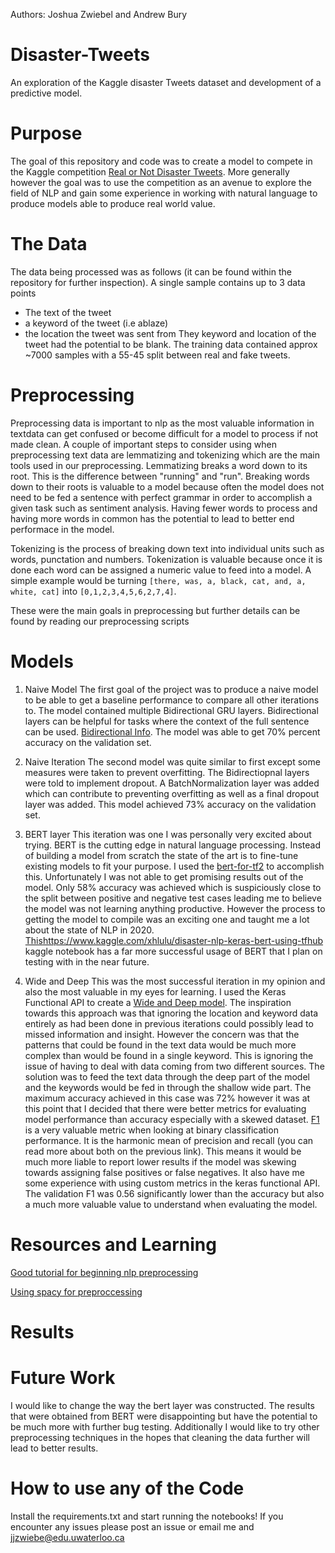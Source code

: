 Authors: Joshua Zwiebel and Andrew Bury
# Disaster-Tweets
An exploration of the Kaggle disaster Tweets dataset and development of a predictive model. 
# Purpose
The goal of this repository and code was to create a model to compete in the Kaggle competition [Real or Not Disaster Tweets](https://www.kaggle.com/c/nlp-getting-started). More generally however the goal was to use the competition as an avenue to explore the field of NLP and gain some experience in working with natural language to produce models able to produce real world value.

# The Data

The data being processed was as follows (it can be found within the repository for further inspection). A single sample contains up to 3 data points
- The text of the tweet
- a keyword of the tweet (i.e ablaze)
- the location the tweet was sent from
They keyword and location of the tweet had the potential to be blank. The training data contained approx ~7000 samples with a 55-45 split between real and fake tweets. 

# Preprocessing
Preprocessing data is important to nlp as the most valuable information in textdata can get confused or become difficult for a model to process if not made clean. A couple of important steps to consider using when preprocessing text data are lemmatizing and tokenizing which are the main tools used in our preprocessing. Lemmatizing breaks a word down to its root. This is the difference between "running" and "run". Breaking words down to their roots is valuable to a model because often the model does not need to be fed a sentence with perfect grammar in order to accomplish a given task such as sentiment analysis. Having fewer words to process and having more words in common has the potential to lead to better end performace in the model. 

Tokenizing is the process of breaking down text into individual units such as words, punctation and numbers. Tokenization is valuable because once it is done each word can be assigned a numeric value to feed into a model. A simple example would be turning `[there, was, a, black, cat, and, a, white, cat]` into `[0,1,2,3,4,5,6,2,7,4]`. 

These were the main goals in preprocessing but further details can be found by reading our preprocessing scripts


# Models
1. Naive Model
The first goal of the project was to produce a naive model to be able to get a baseline performance to compare all other iterations to. The model contained multiple Bidirectional GRU layers. Bidirectional layers can be helpful for tasks where the context of the full sentence can be used. [Bidirectional Info](https://machinelearningmastery.com/develop-bidirectional-lstm-sequence-classification-python-keras/). The model was able to get 70% percent accuracy on the validation set.

2. Naive Iteration
The second model was quite similar to first except some measures were taken to prevent overfitting. The Bidirectiopnal layers were told to implement dropout. A BatchNormalization layer was added which can contribute to preventing overfitting as well as a final dropout layer was added. This model achieved 73% accuracy on the validation set.

3. BERT layer
This iteration was one I was personally very excited about trying. BERT is the cutting edge in natural language processing. Instead of building a model from scratch the state of the art is to fine-tune existing models to fit your purpose. I used the [bert-for-tf2](https://github.com/kpe/bert-for-tf2) to accomplish this. Unfortunately I was not able to get promising results out of the model. Only 58% accuracy was achieved which is suspiciously close to the split between positive and negative test cases leading me to believe the model was not learning anything productive. However the process to getting the model to compile was an exciting one and taught me a lot about the state of NLP in 2020. [This]()https://www.kaggle.com/xhlulu/disaster-nlp-keras-bert-using-tfhub kaggle notebook has a far more successful usage of BERT that I plan on testing with in the near future. 

4. Wide and Deep
This was the most successful iteration in my opinion and also the most valuable in my eyes for learning. I used the Keras Functional API to create a [Wide and Deep model](https://ai.googleblog.com/2016/06/wide-deep-learning-better-together-with.html). The inspiration towards this approach was that ignoring the location and keyword data entirely as had been done in previous iterations could possibly lead to missed information and insight. However the concern was that the patterns that could be found in the text data would be much more complex than would be found in a single keyword. This is ignoring the issue of having to deal with data coming from two different sources. The solution was to feed the text data through the deep part of the model and the keywords would be fed in through the shallow wide part. The maximum accuracy achieved in this case was 72% however it was at this point that I decided that there were better metrics for evaluating model performance than accuracy especially with a skewed dataset. [F1](https://en.wikipedia.org/wiki/F1_score) is a very valuable metric when looking at binary classification performance. It is the harmonic mean of precision and recall (you can read more about both on the previous link). This means it would be much more liable to report lower results if the model was skewing towards assigning false positives or false negatives. It also have me some experience with using custom metrics in the keras functional API. The validation F1 was 0.56 significantly lower than the accuracy but also a much more valuable value to understand when evaluating the model.  
# Resources and Learning
[Good tutorial for beginning nlp preprocessing](https://towardsdatascience.com/nlp-for-beginners-cleaning-preprocessing-text-data-ae8e306bef0f)

[Using spacy for preproccessing](https://stackabuse.com/python-for-nlp-tokenization-stemming-and-lemmatization-with-spacy-library/)

# Results 

# Future Work
I would like to change the way the bert layer was constructed. The results that were obtained from BERT were disappointing but have the potential to be much more with further bug testing. Additionally I would like to try other preprocessing techniques in the hopes that cleaning the data further will lead to better results. 
# How to use any of the Code
Install the requirements.txt and start running the notebooks! If you encounter any issues please post an issue or email me and jjzwiebe@edu.uwaterloo.ca
